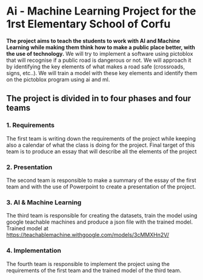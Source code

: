 # Ai - Machine Learning Project for the 1rst Elementary School of Corfu
**The project aims to teach the students to work with AI and Machine Learning while making them think how to make a public place better, with the use of technology.**
We will try to implement a software using pictoblox that will recognise if a public road is dangerous or not. We will approach it by identifying the key elements of what makes a road safe (crossroads, signs, etc..). We will train a model with these key elements and identify them on the pictoblox program using ai and ml. 

## The project is divided in to four phases and four teams

### 1. Requirements
The first team is writing down the requirements of the project while keeping also a calendar of what the class is doing for the project. Final target of this team is to produce an essay that will describe all the elements of the project

### 2. Presentation
The second team is responsible to make a summary of the essay of the first team and with the use of Powerpoint to create a presentation of the project.

### 3. AI & Machine Learning
The third team is responsible for creating the datasets, train the model using google teachable machines and produce a json file with the trained model. Trained model at https://teachablemachine.withgoogle.com/models/3cMMXHn2V/

### 4. Implementation
The fourth team is responsible to implement the project using the requirements of the first team and the trained model of the third team.